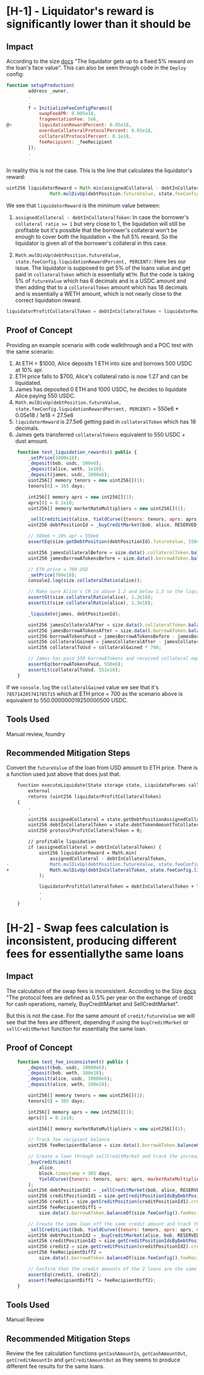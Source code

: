 # [H-1] - Liquidator's reward is significantly lower than it should be

## Impact

According to the size [docs](https://docs.size.credit/technical-docs/contracts/3.5-liquidations) "The liquidator gets up to a fixed 5% reward on the loan's face value". This can also be seen through code in the `Deploy` config:

```javascript
function setupProduction(
        address _owner,
        .
        .
        f = InitializeFeeConfigParams({
            swapFeeAPR: 0.005e18,
            fragmentationFee: 5e6,
@>          liquidationRewardPercent: 0.05e18,
            overdueCollateralProtocolPercent: 0.01e18,
            collateralProtocolPercent: 0.1e18,
            feeRecipient: _feeRecipient
        });
        .
        .
```

In reality this is not the case. This is the line that calculates the liquidator's reward:

```javascript
uint256 liquidatorReward = Math.min(assignedCollateral - debtInCollateralToken,
                Math.mulDivUp(debtPosition.futureValue, state.feeConfig.liquidationRewardPercent, PERCENT));
```

We see that `liquidatorReward` is the minimum value between:

1. `assignedCollateral - debtInCollateralToken`: In case the borrower's `collateral ratio >= 1` but very close to 1, the liquidation will still be profitable but it's possible that the borrower's collateral won't be enough to cover both the liquidation + the full 5% reward. So the liquidator is given all of the borrower's collateral in this case.

2. `Math.mulDivUp(debtPosition.futureValue, state.feeConfig.liquidationRewardPercent, PERCENT)`: Here lies our issue. The liquidator is supposed to get 5% of the loans value and get paid in `collateralToken` which is essentially `WETH`. But the code is taking 5% of `futureValue` which has 6 decimals and is a USDC amount and then adding that to a `collateralToken` amount which has 18 decimals and is essentially a WETH amount, which is not nearly close to the correct liquidation reward.

```javascript
liquidatorProfitCollateralToken = debtInCollateralToken + liquidatorReward;
```

## Proof of Concept

Providing an example scenario with code walkthrough and a POC test with the same scenario:

1. At ETH = $1000, Alice deposits 1 ETH into size and borrows 500 USDC at 10% apr.
2. ETH price falls to $700, Alice's collateral ratio is now 1.27 and can be liquidated.
3. James has deposited 0 ETH and 1000 USDC, he decides to liquidate Alice paying 550 USDC.
4. `Math.mulDivUp(debtPosition.futureValue, state.feeConfig.liquidationRewardPercent, PERCENT)` = 550e6 * 0.05e18 / 1e18 = 27.5e6
5. `liquidatorReward` is 27.5e6 getting paid in `collateralToken` which has 18 decimals.
6. James gets transferred `collateralTokens` equivalent to 550 USDC + dust amount.

```javascript
    function test_liquidation_rewards() public {
        _setPrice(1000e18);
        _deposit(bob, usdc, 500e6);
        _deposit(alice, weth, 1e18);
        _deposit(james, usdc, 1000e6);
        uint256[] memory tenors = new uint256[](1);
        tenors[0] = 365 days;

        int256[] memory aprs = new int256[](1);
        aprs[0] = 0.1e18;
        uint256[] memory marketRateMultipliers = new uint256[](1);

        _sellCreditLimit(alice, YieldCurve({tenors: tenors, aprs: aprs, marketRateMultipliers: marketRateMultipliers}));
        uint256 debtPositionId = _buyCreditMarket(bob, alice, RESERVED_ID, 500e6, 365 days, true);

        // 500e6 + 10% apr = 550e6
        assertEq(size.getDebtPosition(debtPositionId).futureValue, 550e6);

        uint256 jamesCollateralBefore = size.data().collateralToken.balanceOf(james);
        uint256 jamesBorrowATokensBefore = size.data().borrowAToken.balanceOf(james);

        // ETH price = 700 USD
        _setPrice(700e18);
        console2.log(size.collateralRatio(alice));

        // Make sure Alice's CR is above 1.2 and below 1.3 so the liquidation should be undoubtedly profitable
        assertGt(size.collateralRatio(alice), 1.2e18);
        assertLt(size.collateralRatio(alice), 1.3e18);

        _liquidate(james, debtPositionId);

        uint256 jamesCollateralAfter = size.data().collateralToken.balanceOf(james);
        uint256 jamesBorrowATokensAfter = size.data().borrowAToken.balanceOf(james);
        uint256 borrowATokensPaid = jamesBorrowATokensBefore - jamesBorrowATokensAfter;
        uint256 collateralGained = jamesCollateralAfter - jamesCollateralBefore;
        uint256 collateralToUsd = collateralGained * 700;

        // James has paid 550 borrowATokens and received collateral equivalent to less than 551 USD
        assertEq(borrowATokensPaid, 550e6);
        assertLt(collateralToUsd, 551e18);
    }
```

If we `console.log` the `collateralGained` value we see that it's `785714285741785715` which at ETH price = 700 as the scenario above is equivalent to 550.000000019250000500 USDC.


## Tools Used

Manual review, foundry

## Recommended Mitigation Steps

Convert the `futureValue` of the loan from USD amount to ETH price. There is a function used just above that does just that.

```diff
    function executeLiquidate(State storage state, LiquidateParams calldata params)
        external
        returns (uint256 liquidatorProfitCollateralToken)
    {
        .
        .
        uint256 assignedCollateral = state.getDebtPositionAssignedCollateral(debtPosition); //18 decimals
        uint256 debtInCollateralToken = state.debtTokenAmountToCollateralTokenAmount(debtPosition.futureValue);
        uint256 protocolProfitCollateralToken = 0;

        // profitable liquidation
        if (assignedCollateral > debtInCollateralToken) {
            uint256 liquidatorReward = Math.min(
                assignedCollateral - debtInCollateralToken,
-               Math.mulDivUp(debtPosition.futureValue, state.feeConfig.liquidationRewardPercent, PERCENT)
+               Math.mulDivUp(debtInCollateralToken, state.feeConfig.liquidationRewardPercent, PERCENT)
            );

            liquidatorProfitCollateralToken = debtInCollateralToken + liquidatorReward;
            .
            .
    }
```

# [H-2] - Swap fees calculation is inconsistent, producing different fees for essentiallythe same loans

## Impact

The calculation of the swap fees is inconsistent. According to the Size [docs](https://docs.size.credit/technical-docs/contracts/2.3-fees) "The protocol fees are defined as 0.5% per year on the exchange of credit for cash operations, namely, BuyCreditMarket and SellCreditMarket". 

But this is not the case. For the same amount of `credit/futureValue` we will see that the fees are different, depending if using the `buyCreditMarket` or `sellCreditMarket` function for essentially the same loan.


## Proof of Concept

```javascript
    function test_fee_inconsistent() public {
        _deposit(bob, usdc, 10000e6);
        _deposit(bob, weth, 100e18);
        _deposit(alice, usdc, 10000e6);
        _deposit(alice, weth, 100e18);

        uint256[] memory tenors = new uint256[](1);
        tenors[0] = 365 days;

        int256[] memory aprs = new int256[](1);
        aprs[0] = 0.1e18;

        uint256[] memory marketRateMultipliers = new uint256[](1);

        // Track fee recipient balance
        uint256 feeRecipientBalance = size.data().borrowAToken.balanceOf(size.feeConfig().feeRecipient);

        // Create a loan through sellCreditMarket and track the increase in fee recipient balance
        _buyCreditLimit(
            alice,
            block.timestamp + 365 days,
            YieldCurve({tenors: tenors, aprs: aprs, marketRateMultipliers: marketRateMultipliers})
        );
        uint256 debtPositionId1 = _sellCreditMarket(bob, alice, RESERVED_ID, 100e6, 365 days, false);
        uint256 creditPositionId1 = size.getCreditPositionIdsByDebtPositionId(debtPositionId1)[0];
        uint256 credit1 = size.getCreditPosition(creditPositionId1).credit;
        uint256 feeRecipientDiff1 =
            size.data().borrowAToken.balanceOf(size.feeConfig().feeRecipient) - feeRecipientBalance;

        // Create the same loan off the same credit amount and track the increase in fee recipient balance
        _sellCreditLimit(bob, YieldCurve({tenors: tenors, aprs: aprs, marketRateMultipliers: marketRateMultipliers}));
        uint256 debtPositionId2 = _buyCreditMarket(alice, bob, RESERVED_ID, credit1, 365 days, false);
        uint256 creditPositionId2 = size.getCreditPositionIdsByDebtPositionId(debtPositionId2)[0];
        uint256 credit2 = size.getCreditPosition(creditPositionId2).credit;
        uint256 feeRecipientDiff2 =
            size.data().borrowAToken.balanceOf(size.feeConfig().feeRecipient) - feeRecipientDiff1;

        // Confirm that the credit amounts of the 2 loans are the same but the fee increases are different
        assertEq(credit1, credit2);
        assert(feeRecipientDiff1 != feeRecipientDiff2);
    }
```

## Tools Used

Manual Review

## Recommended Mitigation Steps

Review the fee calculation functions `getCashAmountIn`, `getCashAmountOut`, `getCreditAmountIn` and `getCreditAmountOut` as they seems to produce different fee results for the same loans.